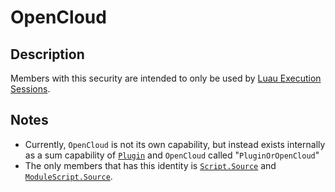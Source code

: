 # OpenCloud

## Description
Members with this security are intended to only be used by [Luau Execution Sessions](https://devforum.roblox.com/t/beta-open-cloud-engine-api-for-executing-luau/3172185).

## Notes
- Currently, `OpenCloud` is not its own capability, but instead exists internally as a sum capability of [`Plugin`](../1%20-%20PluginSecurity.md) and `OpenCloud` called "`PluginOrOpenCloud`"
- The only members that has this identity is [`Script.Source`](https://create.roblox.com/docs/reference/engine/classes/Script#Source) and [`ModuleScript.Source`](https://create.roblox.com/docs/reference/engine/classes/ModuleScript#Source).